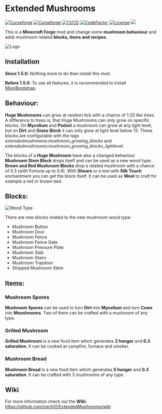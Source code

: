 # Extended Mushrooms

[![Curseforge](http://cf.way2muchnoise.eu/full_365507_downloads(0D0D0D-F16436-fff-010101-fff).svg)](https://www.curseforge.com/minecraft/mc-mods/extended-mushrooms)
[![Curseforge](http://cf.way2muchnoise.eu/versions/For%20MC_365507_all(0D0D0D-F16436-fff-010101).svg)](https://www.curseforge.com/minecraft/mc-mods/extended-mushrooms/files)
[![CI/CD](https://github.com/cech12/ExtendedMushrooms/actions/workflows/cicd-workflow.yml/badge.svg)](https://github.com/cech12/ExtendedMushrooms/actions/workflows/cicd-workflow.yml)
[![CodeFactor](https://www.codefactor.io/repository/github/cech12/extendedmushrooms/badge)](https://www.codefactor.io/repository/github/cech12/extendedmushrooms)
[![License](https://img.shields.io/github/license/cech12/ExtendedMushrooms)](http://opensource.org/licenses/MIT)
[![](https://img.shields.io/discord/752506676719910963.svg?style=flat&color=informational&logo=discord&label=Discord)](https://discord.gg/gRUFH5t)

This is a **Minecraft Forge** mod and change some **mushroom behaviour** and adds mushroom related **blocks, items and recipes**.

![Logo](material/store.png)

## Installation

**Since 1.5.0**: Nothing more to do than install this mod.

**Before 1.5.0**: To use all features, it is recommended to install [MixinBootstrap](https://www.curseforge.com/minecraft/mc-mods/mixinbootstrap).

## Behaviour:

**Huge Mushrooms** can grow at random tick with a chance of 1:25 like trees. A difference to trees is, that Huge Mushrooms can only grow on specific blocks. On **Mycelium** and **Podzol** a mushroom can grow at any light level, but on **Dirt** and **Grass Block** it can only grow at light level below 13. 
These blocks are configurable with the tags _extendedmushrooms:mushroom_growing_blocks_ and _extendedmushrooms:mushroom_growing_blocks_lightlevel_.

The blocks of a **Huge Mushroom** have also a changed behaviour. **Mushroom Stem Block** drops itself and can be used as a new wood type. **Brown and Red Mushroom Blocks** drop a related mushroom with a chance of 0.3 (with Fortune up to 0.9). With **Shears** or a tool with **Silk Touch** enchantment you can get the block itself. It can be used as **Wool** to craft for example a red or brown bed.

## Blocks:

![Wood Type](material/wood.png)

There are new blocks related to the new mushroom wood type:
* Mushroom Button
* Mushroom Door
* Mushroom Fence
* Mushroom Fence Gate
* Mushroom Pressure Plate
* Mushroom Slab
* Mushroom Stairs
* Mushroom Trapdoor
* Stripped Mushroom Stem

## Items:

### Mushroom Spores

**Mushroom Spores** can be used to turn **Dirt** into **Mycelium** and turn **Cows** into **Mooshrooms**. Two of them can be crafted with a mushroom of any type.

### Grilled Mushroom

**Grilled Mushroom** is a new food item which generates **2 hunger** and **0.3 saturation**. It can be cooked at campfire, furnace and smoker.

### Mushroom Bread

**Mushroom Bread** is a new food item which generates **5 hunger** and **0.3 saturation**. It can be crafted with 3 mushrooms of any type.

## Wiki

For more information check out the **Wiki**: https://github.com/cech12/ExtendedMushrooms/wiki